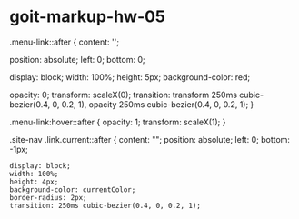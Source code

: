# goit-markup-hw-05
.menu-link::after {
  content: '';

  position: absolute;
  left: 0;
  bottom: 0;

  display: block;
  width: 100%;
  height: 5px;
  background-color: red;

  opacity: 0;
  transform: scaleX(0);
  transition: transform 250ms cubic-bezier(0.4, 0, 0.2, 1),
    opacity 250ms cubic-bezier(0.4, 0, 0.2, 1);
}

.menu-link:hover::after {
  opacity: 1;
  transform: scaleX(1);
}

.site-nav .link.current::after {
    content: "";
    position: absolute;
    left: 0;
    bottom: -1px;
    
    display: block;
    width: 100%;
    height: 4px;
    background-color: currentColor;
    border-radius: 2px;
    transition: 250ms cubic-bezier(0.4, 0, 0.2, 1);